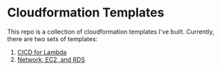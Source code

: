 # Cloudformation Templates

This repo is a collection of cloudformation templates I've built. Currently, there are two sets of templates:

1. [CICD for Lambda](https://github.com/fabioschorn/fs-proj_aws-cloudformation/tree/main/cicd/)
2. [Network, EC2, and RDS](https://github.com/fabioschorn/fs-proj_aws-cloudformation/tree/main/infrastructure/)